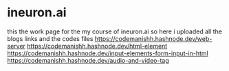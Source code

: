 # ineuron.ai
this the work page for the my  course of ineuron.ai so here i uploaded all the blogs links and the codes files
https://codemanishh.hashnode.dev/web-server
https://codemanishh.hashnode.dev/html-element
https://codemanishh.hashnode.dev/input-elements-form-input-in-html
https://codemanishh.hashnode.dev/audio-and-video-tag
